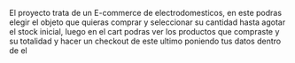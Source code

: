 El proyecto trata de un E-commerce de electrodomesticos, en este podras elegir el objeto que quieras comprar y seleccionar su cantidad hasta agotar el stock inicial, luego en el cart podras ver los productos que compraste y su totalidad y hacer un checkout de este ultimo poniendo tus datos dentro de el
